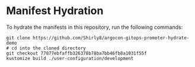 # Manifest Hydration

To hydrate the manifests in this repository, run the following commands:

```shell
git clone https://github.com/Shirly8/argocon-gitops-promoter-hydrate-demo
# cd into the cloned directory
git checkout 77877ebfaffb326378b78ba7bb46fb8a1031f55f
kustomize build ./user-configuration/development
```
